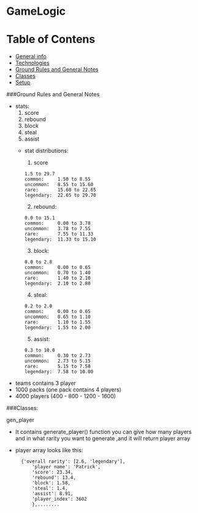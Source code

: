 # GameLogic
# Table of Contens
* [General info](#general-info)
* [Technologies](#technologies)
* [Ground Rules and General Notes](#Ground-Rules-and-General-Notes)
* [Classes](#Classes)
* [Setup](#setup)
    

###Ground Rules and General Notes
* stats:
     1. score
     2. rebound
     3. block
     4. steal
     5. assist
  * stat distributions:

      1. score
    
        1.5 to 29.7
        common:     1.50 to 8.55 
        uncommon:   8.55 to 15.60 
        rare:       15.60 to 22.65  
        legendary:  22.65 to 29.70   
      2. rebound:
    
        0.0 to 15.1
        common:     0.00 to 3.78
        uncommon:   3.78 to 7.55
        rare:       7.55 to 11.33
        legendary:  11.33 to 15.10
      3. block:

        0.0 to 2.8
        common:     0.00 to 0.65
        uncommon:   0.70 to 1.40
        rare:       1.40 to 2.10
        legendary:  2.10 to 2.80
      4. steal:
    
        0.2 to 2.0
        common:     0.00 to 0.65
        uncommon:   0.65 to 1.10
        rare:       1.10 to 1.55
        legendary:  1.55 to 2.00
      5. assist:
  
        0.3 to 10.0
        common:     0.30 to 2.73
        uncommon:   2.73 to 5.15
        rare:       5.15 to 7.58
        legendary:  7.58 to 10.00

* teams contains 3 player
* 1000 packs (one pack contains 4 players)
* 4000 players (400 - 800 - 1200 - 1600)

###Classes:

gen_player
* It contains generate_player() function you can give how many players and in 
what rarity you want to generate ,and it will return player array 
* player array looks like this:
 

        {'overall rarity': [2.6, 'legendary'], 
            'player name': 'Patrick', 
            'score': 23.34, 
            'rebound': 13.4, 
            'block': 1.58, 
            'steal': 1.4, 
            'assist': 8.91, 
            'player_index': 3602
            },........

